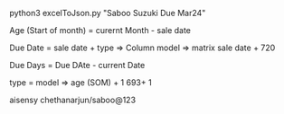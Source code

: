 python3 excelToJson.py "Saboo Suzuki Due Mar24"

Age (Start of month) = curernt Month - sale date

Due Date = sale date +
type => Column
model => matrix
sale date + 720

Due Days = Due DAte - current Date

type =
model => age (SOM) + 1
693+ 1

aisensy
chethanarjun/saboo@123
